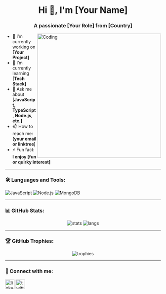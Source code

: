 <h1 align="center">Hi 👋, I'm [Your Name]</h1>
<h3 align="center">A passionate [Your Role] from [Country]</h3>

<img align="right" alt="Coding" width="400" src="https://cdn.dribbble.com/users/116207.../programmer.gif">

- 🔭 I’m currently working on **[Your Project]**
- 🌱 I’m currently learning **[Tech Stack]**
- 💬 Ask me about **[JavaScript, TypeScript, Node.js, etc.]**
- 📫 How to reach me: **[your email or linktree]**
- ⚡ Fun fact: **I enjoy [fun or quirky interest]**

---

### 🛠️ Languages and Tools:
![JavaScript](https://img.shields.io/badge/-JavaScript-black?style=flat-square&logo=javascript)
![Node.js](https://img.shields.io/badge/-Node.js-339933?style=flat-square&logo=node.js)
![MongoDB](https://img.shields.io/badge/-MongoDB-47A248?style=flat-square&logo=mongodb)
<!-- Add more as needed -->

---

### 📊 GitHub Stats:
<p align="center">
  <img src="https://github-readme-stats.vercel.app/api?username=yourusername&show_icons=true&theme=radical" alt="stats"/>
  <img src="https://github-readme-stats.vercel.app/api/top-langs/?username=yourusername&layout=compact&theme=radical" alt="langs"/>
</p>

---

### 🏆 GitHub Trophies:
<p align="center">
  <img src="https://github-profile-trophy.vercel.app/?username=yourusername&theme=radical" alt="trophies"/>
</p>

---

### 🔗 Connect with me:
<p align="left">
<a href="https://linkedin.com/in/yourusername" target="blank"><img align="center" src="https://cdn-icons-png.flaticon.com/512/174/174857.png" alt="linkedin" height="30" width="30" /></a>
<a href="https://twitter.com/yourusername" target="blank"><img align="center" src="https://cdn-icons-png.flaticon.com/512/733/733579.png" alt="twitter" height="30" width="30" /></a>
</p>
